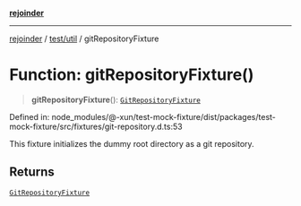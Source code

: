 [**rejoinder**](../../../README.md)

***

[rejoinder](../../../README.md) / [test/util](../README.md) / gitRepositoryFixture

# Function: gitRepositoryFixture()

> **gitRepositoryFixture**(): [`GitRepositoryFixture`](../type-aliases/GitRepositoryFixture.md)

Defined in: node\_modules/@-xun/test-mock-fixture/dist/packages/test-mock-fixture/src/fixtures/git-repository.d.ts:53

This fixture initializes the dummy root directory as a git repository.

## Returns

[`GitRepositoryFixture`](../type-aliases/GitRepositoryFixture.md)
